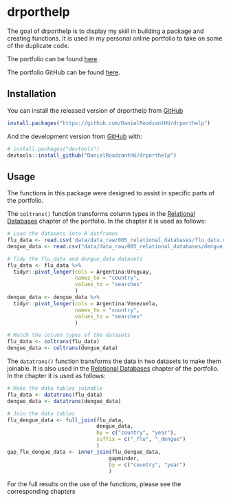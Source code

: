 
<!-- README.md is generated from README.Rmd. Please edit that file -->

# drporthelp

<!-- badges: start -->
<!-- badges: end -->

The goal of drporthelp is to display my skill in building a package and
creating functions. It is used in my personal online portfolio to take
on some of the duplicate code.

The portfolio can be found
[here](https://danielroodzant.github.io/dsfb2_workflows_portfolio/index.html).

The portfolio GitHub can be found
[here](https://github.com/DanielRoodzant/dsfb2_workflows_portfolio).

## Installation

You can install the released version of drporthelp from
[GitHub](https://github.com/DanielRoodzantHU/drporthelp)

``` r
install.packages("https://github.com/DanielRoodzantHU/drporthelp")
```

And the development version from [GitHub](https://github.com/) with:

``` r
# install.packages("devtools")
devtools::install_github("DanielRoodzantHU/drporthelp")
```

## Usage

The functions in this package were designed to assist in specific parts
of the portfolio.

The `coltrans()` function transforms column types in the [Relational
Databases](https://danielroodzant.github.io/dsfb2_workflows_portfolio/relational-databases.html)
chapter of the portfolio. In the chapter it is used as follows:

``` r
# Load the datasets into R datframes
flu_data <- read.csv('data/data_raw/005_relational_databases/flu_data.csv', skip = 11) %>% as_tibble()
dengue_data <- read.csv("data/data_raw/005_relational_databases/dengue_data.csv", skip = 11) %>% as_tibble()

# Tidy the flu_data and dengue_data datasets
flu_data <- flu_data %>% 
  tidyr::pivot_longer(cols = Argentina:Uruguay,
                      names_to = "country", 
                      values_to = "searches"
                      )
dengue_data <- dengue_data %>% 
  tidyr::pivot_longer(cols = Argentina:Venezuela,
                      names_to = "country", 
                      values_to = "searches"
                      )

# Match the column types of the datasets
flu_data <- coltrans(flu_data)
dengue_data <- coltrans(dengue_data)
```

The `datatrans()` function transforms the data in two datasets to make
them joinable. It is also used in the [Relational
Databases](https://danielroodzant.github.io/dsfb2_workflows_portfolio/relational-databases.html)
chapter of the portfolio. In the chapter it is used as follows:

``` r
# Make the data tables joinable
flu_data <- datatrans(flu_data)
dengue_data <- datatrans(dengue_data)

# Join the data tables
flu_dengue_data <- full_join(flu_data, 
                             dengue_data, 
                             by = c("country", "year"), 
                             suffix = c("_flu", "_dengue")
                             )
gap_flu_dengue_data <- inner_join(flu_dengue_data, 
                                 gapminder, 
                                 by = c("country", "year")
                                 )
```

For the full results on the use of the functions, please see the
corresponding chapters
